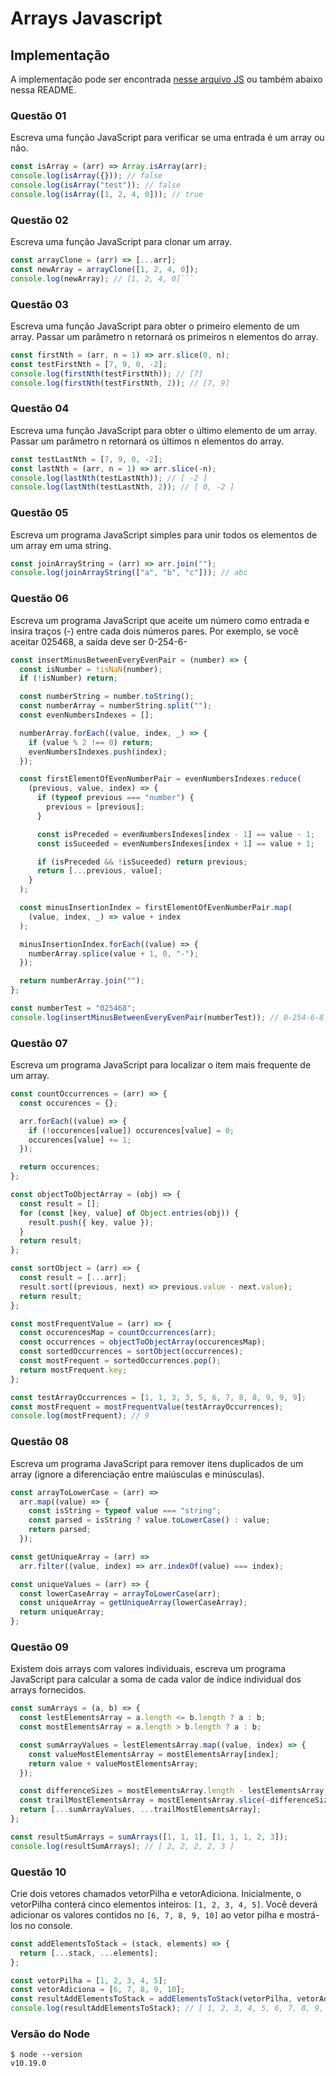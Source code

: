 # Arrays Javascript

## Implementação

A implementação pode ser encontrada [nesse arquivo JS](./script.js) ou também abaixo nessa README.

### Questão 01

Escreva uma função JavaScript para verificar se uma entrada é um
array ou não.

```js
const isArray = (arr) => Array.isArray(arr);
console.log(isArray({})); // false
console.log(isArray("test")); // false
console.log(isArray([1, 2, 4, 0])); // true
```

### Questão 02

Escreva uma função JavaScript para clonar um array.

````js
const arrayClone = (arr) => [...arr];
const newArray = arrayClone([1, 2, 4, 0]);
console.log(newArray); // [1, 2, 4, 0]```
````

### Questão 03

Escreva uma função JavaScript para obter o primeiro elemento de um array. Passar um parâmetro n retornará os primeiros n elementos do array.

```js
const firstNth = (arr, n = 1) => arr.slice(0, n);
const testFirstNth = [7, 9, 0, -2];
console.log(firstNth(testFirstNth)); // [7]
console.log(firstNth(testFirstNth, 2)); // [7, 9]
```

### Questão 04

Escreva uma função JavaScript para obter o último elemento de um array. Passar um parâmetro n retornará os últimos n elementos do array.

```js
const testLastNth = [7, 9, 0, -2];
const lastNth = (arr, n = 1) => arr.slice(-n);
console.log(lastNth(testLastNth)); // [ -2 ]
console.log(lastNth(testLastNth, 2)); // [ 0, -2 ]
```

### Questão 05

Escreva um programa JavaScript simples para unir todos os elementos
de um array em uma string.

```js
const joinArrayString = (arr) => arr.join("");
console.log(joinArrayString(["a", "b", "c"])); // abc
```

### Questão 06

Escreva um programa JavaScript que aceite um número como entrada e insira traços (-) entre cada dois números pares. Por exemplo, se você aceitar 025468, a saída deve ser 0-254-6-

```js
const insertMinusBetweenEveryEvenPair = (number) => {
  const isNumber = !isNaN(number);
  if (!isNumber) return;

  const numberString = number.toString();
  const numberArray = numberString.split("");
  const evenNumbersIndexes = [];

  numberArray.forEach((value, index, _) => {
    if (value % 2 !== 0) return;
    evenNumbersIndexes.push(index);
  });

  const firstElementOfEvenNumberPair = evenNumbersIndexes.reduce(
    (previous, value, index) => {
      if (typeof previous === "number") {
        previous = [previous];
      }

      const isPreceded = evenNumbersIndexes[index - 1] == value - 1;
      const isSuceeded = evenNumbersIndexes[index + 1] == value + 1;

      if (isPreceded && !isSuceeded) return previous;
      return [...previous, value];
    }
  );

  const minusInsertionIndex = firstElementOfEvenNumberPair.map(
    (value, index, _) => value + index
  );

  minusInsertionIndex.forEach((value) => {
    numberArray.splice(value + 1, 0, "-");
  });

  return numberArray.join("");
};

const numberTest = "025468";
console.log(insertMinusBetweenEveryEvenPair(numberTest)); // 0-254-6-8
```

### Questão 07

Escreva um programa JavaScript para localizar o item mais frequente de um array.

```js
const countOccurrences = (arr) => {
  const occurences = {};

  arr.forEach((value) => {
    if (!occurences[value]) occurences[value] = 0;
    occurences[value] += 1;
  });

  return occurences;
};

const objectToObjectArray = (obj) => {
  const result = [];
  for (const [key, value] of Object.entries(obj)) {
    result.push({ key, value });
  }
  return result;
};

const sortObject = (arr) => {
  const result = [...arr];
  result.sort((previous, next) => previous.value - next.value);
  return result;
};

const mostFrequentValue = (arr) => {
  const occurencesMap = countOccurrences(arr);
  const occurrences = objectToObjectArray(occurencesMap);
  const sortedOccurrences = sortObject(occurrences);
  const mostFrequent = sortedOccurrences.pop();
  return mostFrequent.key;
};

const testArrayOccurrences = [1, 1, 3, 3, 5, 6, 7, 8, 8, 9, 9, 9];
const mostFrequent = mostFrequentValue(testArrayOccurrences);
console.log(mostFrequent); // 9
```

### Questão 08

Escreva um programa JavaScript para remover itens duplicados de um array (ignore a diferenciação entre maiúsculas e minúsculas).

```js
const arrayToLowerCase = (arr) =>
  arr.map((value) => {
    const isString = typeof value === "string";
    const parsed = isString ? value.toLowerCase() : value;
    return parsed;
  });

const getUniqueArray = (arr) =>
  arr.filter((value, index) => arr.indexOf(value) === index);

const uniqueValues = (arr) => {
  const lowerCaseArray = arrayToLowerCase(arr);
  const uniqueArray = getUniqueArray(lowerCaseArray);
  return uniqueArray;
};
```

### Questão 09

Existem dois arrays com valores individuais, escreva um programa JavaScript para calcular a soma de cada valor de índice individual dos
arrays fornecidos.

```js
const sumArrays = (a, b) => {
  const lestElementsArray = a.length <= b.length ? a : b;
  const mostElementsArray = a.length > b.length ? a : b;

  const sumArrayValues = lestElementsArray.map((value, index) => {
    const valueMostElementsArray = mostElementsArray[index];
    return value + valueMostElementsArray;
  });

  const differenceSizes = mostElementsArray.length - lestElementsArray.length;
  const trailMostElementsArray = mostElementsArray.slice(-differenceSizes);
  return [...sumArrayValues, ...trailMostElementsArray];
};

const resultSumArrays = sumArrays([1, 1, 1], [1, 1, 1, 2, 3]);
console.log(resultSumArrays); // [ 2, 2, 2, 2, 3 ]
```

### Questão 10

Crie dois vetores chamados vetorPilha e vetorAdiciona. Inicialmente, o vetorPilha conterá cinco elementos inteiros: `[1, 2, 3, 4, 5]`. Você deverá adicionar os valores contidos no `[6, 7, 8, 9, 10]` ao vetor pilha e mostrá-los no console.

```js
const addElementsToStack = (stack, elements) => {
  return [...stack, ...elements];
};

const vetorPilha = [1, 2, 3, 4, 5];
const vetorAdiciona = [6, 7, 8, 9, 10];
const resultAddElementsToStack = addElementsToStack(vetorPilha, vetorAdiciona);
console.log(resultAddElementsToStack); // [ 1, 2, 3, 4, 5, 6, 7, 8, 9, 10 ]
```

### Versão do Node

```
$ node --version
v10.19.0
```

